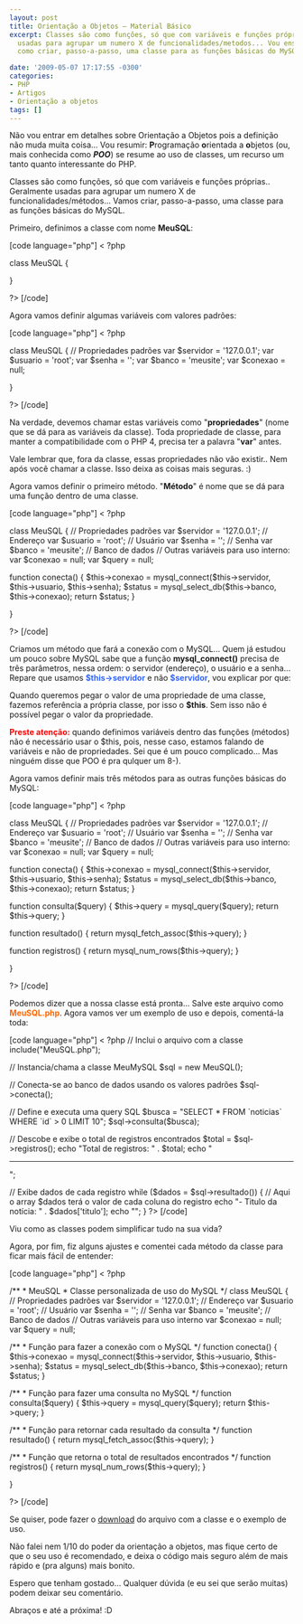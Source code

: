 ```yaml
---
layout: post
title: Orientação a Objetos – Material Básico
excerpt: Classes são como funções, só que com variáveis e funções próprias.. Geralmente
  usadas para agrupar um numero X de funcionalidades/metodos... Vou ensinar a você
  como criar, passo-a-passo, uma classe para as funções básicas do MySQL.

date: '2009-05-07 17:17:55 -0300'
categories:
- PHP
- Artigos
- Orientação a objetos
tags: []
---
```

<p>Não vou entrar em detalhes sobre Orientação a Objetos pois a definição não muda muita coisa... Vou resumir: <strong>P</strong>rogramação <strong>o</strong>rientada a <strong>o</strong>bjetos (ou, mais conhecida como <em><strong>POO</strong></em>) se resume ao uso de classes, um recurso um tanto quanto interessante do PHP.</p>
<p>Classes são como funções, só que com variáveis e funções próprias.. Geralmente usadas para agrupar um numero X de funcionalidades/métodos... Vamos criar, passo-a-passo, uma classe para as funções básicas do MySQL.</p>
<p>Primeiro, definimos a classe com nome <strong>MeuSQL</strong>:</p>

[code language="php"]
< ?php</p>
<p>class MeuSQL {</p>
<p>}</p>
<p>?>
[/code]

<p>Agora vamos definir algumas variáveis com valores padrões:</p>

[code language="php"]
< ?php</p>
<p>class MeuSQL {
	// Propriedades padrões
	var $servidor = '127.0.0.1';
	var $usuario = 'root';
	var $senha = '';
	var $banco = 'meusite';
	var $conexao = null;</p>
<p>}</p>
<p>?>
[/code]

<p>Na verdade, devemos chamar estas variáveis como "<strong>propriedades</strong>" (nome que se dá para as variáveis da classe). Toda propriedade de classe, para manter a compatibilidade com o PHP 4, precisa ter a palavra "<strong>var</strong>" antes.</p>
<p>Vale lembrar que, fora da classe, essas propriedades não vão existir.. Nem após você chamar a classe. Isso deixa as coisas mais seguras. :)</p>
<p>Agora vamos definir o primeiro método. "<strong>Método</strong>" é nome que se dá para uma função dentro de uma classe.</p>

[code language="php"]
< ?php</p>
<p>class MeuSQL {
	// Propriedades padrões
	var $servidor = '127.0.0.1'; // Endereço
	var $usuario = 'root'; // Usuário
	var $senha = ''; // Senha
	var $banco = 'meusite'; // Banco de dados
	// Outras variáveis para uso interno:
	var $conexao = null;
	var $query = null;</p>
<p>	function conecta() {
		$this->conexao = mysql_connect($this->servidor, $this->usuario, $this->senha);
		$status = mysql_select_db($this->banco, $this->conexao);
		return $status;
	}</p>
<p>}</p>
<p>?>
[/code]

<p>Criamos um método que fará a conexão com o MySQL... Quem já estudou um pouco sobre MySQL sabe que a função <strong>mysql_connect()</strong> precisa de três parâmetros, nessa ordem: o servidor (endereço), o usuário e a senha... Repare que usamos <strong><span style="color: #3366ff;">$this->servidor</span></strong> e não <span style="color: #3366ff;"><strong>$servidor</strong></span>, vou explicar por que:</p>
<p>Quando queremos pegar o valor de uma propriedade de uma classe, fazemos referência a própria classe, por isso o <strong>$this</strong>. Sem isso não é possível pegar o valor da propriedade.</p>
<p><span style="color: #ff0000;"><strong>Preste atenção:</strong></span> quando definimos variáveis dentro das funções (métodos) não é necessário usar o $this, pois, nesse caso, estamos falando de variáveis e não de propriedades. Sei que é um pouco complicado... Mas ninguém disse que POO é pra qulquer um  8-).</p>
<p>Agora vamos definir mais três métodos para as outras funções básicas do MySQL:</p>

[code language="php"]
< ?php</p>
<p>class MeuSQL {
	// Propriedades padrões
	var $servidor = '127.0.0.1'; // Endereço
	var $usuario = 'root'; // Usuário
	var $senha = ''; // Senha
	var $banco = 'meusite'; // Banco de dados
	// Outras variáveis para uso interno:
	var $conexao = null;
	var $query = null;</p>
<p>	function conecta() {
		$this->conexao = mysql_connect($this->servidor, $this->usuario, $this->senha);
		$status = mysql_select_db($this->banco, $this->conexao);
		return $status;
	}</p>
<p>	function consulta($query) {
		$this->query = mysql_query($query);
		return $this->query;
	}</p>
<p>	function resultado() {
		return mysql_fetch_assoc($this->query);
	}</p>
<p>	function registros() {
		return mysql_num_rows($this->query);
	}</p>
<p>}</p>
<p>?>
[/code]

<p>Podemos dizer que a nossa classe está pronta... Salve este arquivo como <span style="color: #ff6600;"><strong>MeuSQL.php</strong></span>. Agora vamos ver um exemplo de uso e depois, comentá-la toda:</p>

[code language="php"]
< ?php
// Inclui o arquivo com a classe
include("MeuSQL.php");</p>
<p>// Instancia/chama a classe MeuMySQL
$sql = new MeuSQL();</p>
<p>// Conecta-se ao banco de dados usando os valores padrões
$sql->conecta();</p>
<p>// Define e executa uma query SQL
$busca = "SELECT * FROM `noticias` WHERE `id` > 0 LIMIT 10";
$sql->consulta($busca);</p>
<p>// Descobe e exibe o total de registros encontrados
$total = $sql->registros();
echo "Total de registros: " . $total;
echo "<hr />";</p>
<p>// Exibe dados de cada registro
while ($dados = $sql->resultado()) {
	// Aqui o array $dados terá o valor de cada coluna do registro
	echo "- Titulo da notícia: " . $dados['titulo'];
	echo "";
}
?>
[/code]

<p>Viu como as classes podem simplificar tudo na sua vida?</p>
<p>Agora, por fim, fiz alguns ajustes e comentei cada método da classe para ficar mais fácil de entender:</p>

[code language="php"]
< ?php</p>
<p>/**
* MeuSQL
* Classe personalizada de uso do MySQL
*/
class MeuSQL {
	// Propriedades padrões
	var $servidor = '127.0.0.1'; // Endereço
	var $usuario = 'root'; // Usuário
	var $senha = ''; // Senha
	var $banco = 'meusite'; // Banco de dados
	// Outras variáveis para uso interno
	var $conexao = null;
	var $query = null;</p>
<p>	/**
	* Função para fazer a conexão com o MySQL
	*/
	function conecta() {
		$this->conexao = mysql_connect($this->servidor, $this->usuario, $this->senha);
		$status = mysql_select_db($this->banco, $this->conexao);
		return $status;
	}</p>
<p>	/**
	* Função para fazer uma consulta no MySQL
	*/
	function consulta($query) {
		$this->query = mysql_query($query);
		return $this->query;
	}</p>
<p>	/**
	* Função para retornar cada resultado da consulta
	*/
	function resultado() {
		return mysql_fetch_assoc($this->query);
	}</p>
<p>	/**
	* Função que retorna o total de resultados encontrados
	*/
	function registros() {
		return mysql_num_rows($this->query);
	}</p>
<p>}</p>
<p>?>
[/code]

<p>Se quiser, pode fazer o <a rel="nofollow" href="/arquivos/2009/05/classe-meusql.txt" target="_blank">download</a> do arquivo com a classe e o exemplo de uso.</p>
<p>Não falei nem 1/10 do poder da orientação a objetos, mas fique certo de que o seu uso é recomendado, e deixa o código mais seguro além de mais rápido e (pra alguns) mais bonito.</p>
<p>Espero que tenham gostado... Qualquer dúvida (e eu sei que serão muitas) podem deixar seu comentário.</p>
<p>Abraços e até a próxima! :D</p>
